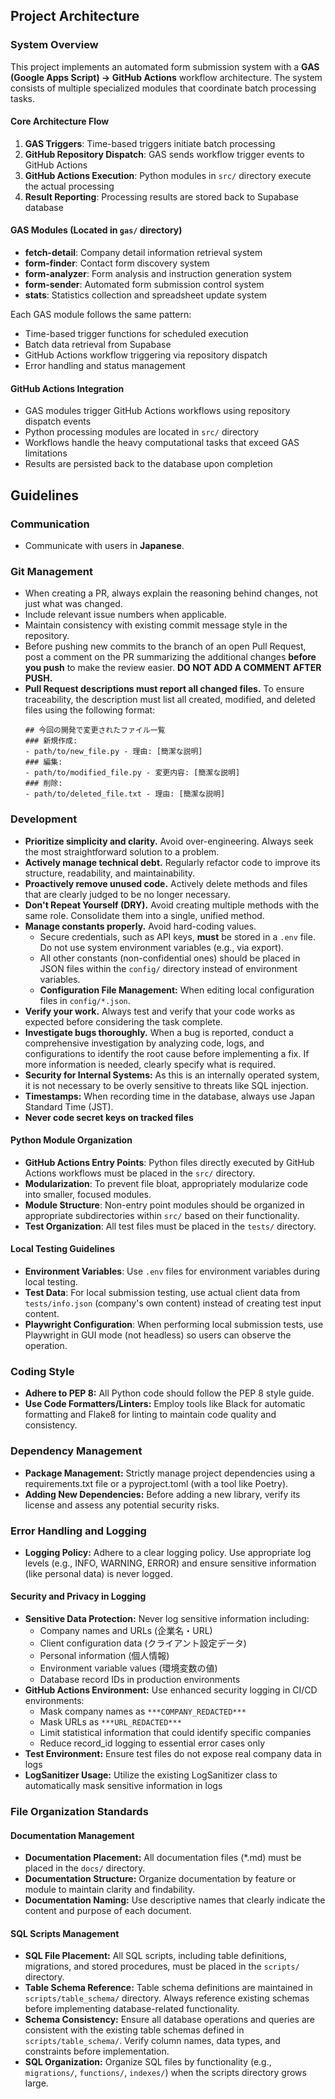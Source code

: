 ## **Project Architecture**

### **System Overview**

This project implements an automated form submission system with a **GAS (Google Apps Script) → GitHub Actions** workflow architecture. The system consists of multiple specialized modules that coordinate batch processing tasks.

#### **Core Architecture Flow**
1. **GAS Triggers**: Time-based triggers initiate batch processing
2. **GitHub Repository Dispatch**: GAS sends workflow trigger events to GitHub Actions
3. **GitHub Actions Execution**: Python modules in `src/` directory execute the actual processing
4. **Result Reporting**: Processing results are stored back to Supabase database

#### **GAS Modules** (Located in `gas/` directory)
- **fetch-detail**: Company detail information retrieval system
- **form-finder**: Contact form discovery system
- **form-analyzer**: Form analysis and instruction generation system  
- **form-sender**: Automated form submission control system
- **stats**: Statistics collection and spreadsheet update system

Each GAS module follows the same pattern:
- Time-based trigger functions for scheduled execution
- Batch data retrieval from Supabase
- GitHub Actions workflow triggering via repository dispatch
- Error handling and status management

#### **GitHub Actions Integration**
- GAS modules trigger GitHub Actions workflows using repository dispatch events
- Python processing modules are located in `src/` directory
- Workflows handle the heavy computational tasks that exceed GAS limitations
- Results are persisted back to the database upon completion

## **Guidelines**

### **Communication**

* Communicate with users in **Japanese**.  

### **Git Management**

* When creating a PR, always explain the reasoning behind changes, not just what was changed.  
* Include relevant issue numbers when applicable.  
* Maintain consistency with existing commit message style in the repository.
* Before pushing new commits to the branch of an open Pull Request, post a comment on the PR summarizing the additional changes **before you push** to make the review easier. **DO NOT ADD A COMMENT AFTER PUSH.**
* **Pull Request descriptions must report all changed files.** To ensure traceability, the description must list all created, modified, and deleted files using the following format:
  ```
  ## 今回の開発で変更されたファイル一覧  
  ### 新規作成:  
  - path/to/new_file.py - 理由: [簡潔な説明]  
  ### 編集:  
  - path/to/modified_file.py - 変更内容: [簡潔な説明]  
  ### 削除:  
  - path/to/deleted_file.txt - 理由: [簡潔な説明]
  ```

### **Development**

* **Prioritize simplicity and clarity.** Avoid over-engineering. Always seek the most straightforward solution to a problem.  
* **Actively manage technical debt.** Regularly refactor code to improve its structure, readability, and maintainability.  
* **Proactively remove unused code.** Actively delete methods and files that are clearly judged to be no longer necessary.  
* **Don't Repeat Yourself (DRY).** Avoid creating multiple methods with the same role. Consolidate them into a single, unified method.  
* **Manage constants properly.** Avoid hard-coding values.  
  * Secure credentials, such as API keys, **must** be stored in a `.env` file. Do not use system environment variables (e.g., via export).
  * All other constants (non-confidential ones) should be placed in JSON files within the `config/` directory instead of environment variables.
  * **Configuration File Management:** When editing local configuration files in `config/*.json`.
* **Verify your work.** Always test and verify that your code works as expected before considering the task complete.  
* **Investigate bugs thoroughly.** When a bug is reported, conduct a comprehensive investigation by analyzing code, logs, and configurations to identify the root cause before implementing a fix. If more information is needed, clearly specify what is required.
* **Security for Internal Systems:** As this is an internally operated system, it is not necessary to be overly sensitive to threats like SQL injection.
* **Timestamps:** When recording time in the database, always use Japan Standard Time (JST).
* **Never code secret keys on tracked files**

#### **Python Module Organization**

* **GitHub Actions Entry Points**: Python files directly executed by GitHub Actions workflows must be placed in the `src/` directory.
* **Modularization**: To prevent file bloat, appropriately modularize code into smaller, focused modules.
* **Module Structure**: Non-entry point modules should be organized in appropriate subdirectories within `src/` based on their functionality.
* **Test Organization**: All test files must be placed in the `tests/` directory.

#### **Local Testing Guidelines**

* **Environment Variables**: Use `.env` files for environment variables during local testing.
* **Test Data**: For local submission testing, use actual client data from `tests/info.json` (company's own content) instead of creating test input content.
* **Playwright Configuration**: When performing local submission tests, use Playwright in GUI mode (not headless) so users can observe the operation.

### **Coding Style**

* **Adhere to PEP 8:** All Python code should follow the PEP 8 style guide.  
* **Use Code Formatters/Linters:** Employ tools like Black for automatic formatting and Flake8 for linting to maintain code quality and consistency.

### **Dependency Management**

* **Package Management:** Strictly manage project dependencies using a requirements.txt file or a pyproject.toml (with a tool like Poetry).  
* **Adding New Dependencies:** Before adding a new library, verify its license and assess any potential security risks.

### **Error Handling and Logging**

* **Logging Policy:** Adhere to a clear logging policy. Use appropriate log levels (e.g., INFO, WARNING, ERROR) and ensure sensitive information (like personal data) is never logged.

#### **Security and Privacy in Logging**
* **Sensitive Data Protection:** Never log sensitive information including:
  * Company names and URLs (企業名・URL)
  * Client configuration data (クライアント設定データ)
  * Personal information (個人情報)
  * Environment variable values (環境変数の値)
  * Database record IDs in production environments
* **GitHub Actions Environment:** Use enhanced security logging in CI/CD environments:
  * Mask company names as `***COMPANY_REDACTED***`
  * Mask URLs as `***URL_REDACTED***`
  * Limit statistical information that could identify specific companies
  * Reduce record_id logging to essential error cases only
* **Test Environment:** Ensure test files do not expose real company data in logs
* **LogSanitizer Usage:** Utilize the existing LogSanitizer class to automatically mask sensitive information in logs

### **File Organization Standards**

#### **Documentation Management**
* **Documentation Placement:** All documentation files (*.md) must be placed in the `docs/` directory.
* **Documentation Structure:** Organize documentation by feature or module to maintain clarity and findability.
* **Documentation Naming:** Use descriptive names that clearly indicate the content and purpose of each document.

#### **SQL Scripts Management**
* **SQL File Placement:** All SQL scripts, including table definitions, migrations, and stored procedures, must be placed in the `scripts/` directory.
* **Table Schema Reference:** Table schema definitions are maintained in `scripts/table_schema/` directory. Always reference existing schemas before implementing database-related functionality.
* **Schema Consistency:** Ensure all database operations and queries are consistent with the existing table schemas defined in `scripts/table_schema/`. Verify column names, data types, and constraints before implementation.
* **SQL Organization:** Organize SQL files by functionality (e.g., `migrations/`, `functions/`, `indexes/`) when the scripts directory grows large.
